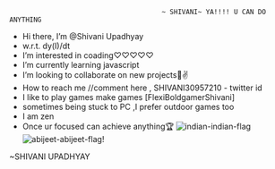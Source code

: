                                           ~ SHIVANI~ YA!!!! U CAN DO ANYTHING 
-  Hi there, I’m @Shivani Upadhyay
-  w.r.t. dy(I)/dt 
-  I’m interested in coading♡♡♡♡♡
-  I’m currently learning javascript
-  I’m looking to collaborate on new projects🐾✌
-  How to reach me //comment here , SHIVANI30957210 - twitter id
-  I like to play games make games [FlexiBoldgamerShivani]
-  sometimes being stuck to PC ,I prefer outdoor games too 
-  I am zen
-  Once ur focused can achieve anything🏆
![indian-indian-flag](https://user-images.githubusercontent.com/76774000/228611290-1f658a01-3919-4c9e-a17d-8edfaf2935e4.gif)
![abijeet-abijeet-flag](https://user-images.githubusercontent.com/76774000/228611570-e8e6ea03-c219-4ecb-b9f4-bc739f05e3e2.gif)!

~SHIVANI UPADHYAY
